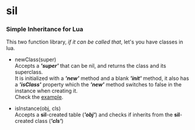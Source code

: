 # sil
### Simple Inheritance for Lua

This two function library, _if it can be called that_, let's you have classes in lua.

* newClass(super)  
Accepts a _**'super'**_ that can be nil, and returns the class and its superclass.  
It is initialized with a _**'new'**_ method and a blank _**'init'**_ method, it also has a _**'isClass'**_ property which the _**'new'**_ method switches to false in the instance when creating it.  
Check the [example](/blob/master/test/vector.lua).

* isInstance(obj, cls)  
Accepts a **sil**-created table (_**'obj'**_) and checks if inherits from the **sil**-created class (_**'cls'**_)